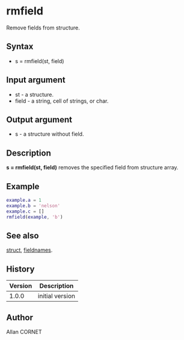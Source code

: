# rmfield

Remove fields from structure.

## Syntax

- s = rmfield(st, field)

## Input argument

- st - a structure.
- field - a string, cell of strings, or char.

## Output argument

- s - a structure without field.

## Description

  <p><b>s = rmfield(st, field)</b> removes the specified field from structure array.</p>

## Example

```matlab
example.a = 1
example.b = 'nelson'
example.c = []
rmfield(example, 'b')
```

## See also

[struct](struct.md), [fieldnames](fieldnames.md).

## History

| Version | Description     |
| ------- | --------------- |
| 1.0.0   | initial version |

## Author

Allan CORNET
